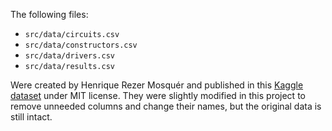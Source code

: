 The following files:

- `src/data/circuits.csv`
- `src/data/constructors.csv`
- `src/data/drivers.csv`
- `src/data/results.csv`

Were created by Henrique Rezer Mosquér and published in this [Kaggle dataset](https://www.kaggle.com/datasets/henriquerezermosqur/formula-one-data-2000-2024?select=driver_standings.csv) under MIT license. They were slightly modified in this project to remove unneeded columns and change their names, but the original data is still intact.
